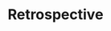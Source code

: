 ---
# Featured tags need to have either the `list` or `grid` layout (PRO only).
layout: grid
# The title of the tag's page.
title: Retrospective
# The name of the tag, used in a post's front matter (e.g. tags: [<slug>]).
slug: retro
# (Optional) Write a short (~150 characters) description of this featured tag.
description: >
  메뉴 예시 1
no_groups: true
sitemap: false
---